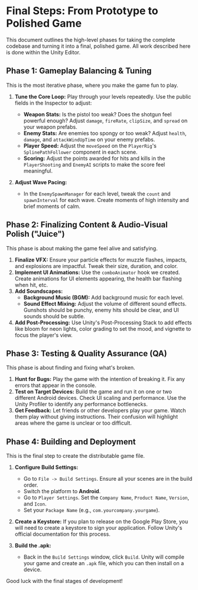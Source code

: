 # Final Steps: From Prototype to Polished Game

This document outlines the high-level phases for taking the complete codebase and turning it into a final, polished game. All work described here is done within the Unity Editor.

## Phase 1: Gameplay Balancing & Tuning

This is the most iterative phase, where you make the game fun to play.

1.  **Tune the Core Loop:** Play through your levels repeatedly. Use the public fields in the Inspector to adjust:
    *   **Weapon Stats:** Is the pistol too weak? Does the shotgun feel powerful enough? Adjust `damage`, `fireRate`, `clipSize`, and `spread` on your weapon prefabs.
    *   **Enemy Stats:** Are enemies too spongy or too weak? Adjust `health`, `damage`, and `attackWindUpTime` on your enemy prefabs.
    *   **Player Speed:** Adjust the `moveSpeed` on the `PlayerRig`'s `SplinePathFollower` component in each scene.
    *   **Scoring:** Adjust the points awarded for hits and kills in the `PlayerShooting` and `EnemyAI` scripts to make the score feel meaningful.

2.  **Adjust Wave Pacing:**
    *   In the `EnemySpawnManager` for each level, tweak the `count` and `spawnInterval` for each wave. Create moments of high intensity and brief moments of calm.

## Phase 2: Finalizing Content & Audio-Visual Polish ("Juice")

This phase is about making the game feel alive and satisfying.

1.  **Finalize VFX:** Ensure your particle effects for muzzle flashes, impacts, and explosions are impactful. Tweak their size, duration, and color.
2.  **Implement UI Animations:** Use the `comboAnimator` hook we created. Create animations for UI elements appearing, the health bar flashing when hit, etc.
3.  **Add Soundscapes:**
    *   **Background Music (BGM):** Add background music for each level.
    *   **Sound Effect Mixing:** Adjust the volume of different sound effects. Gunshots should be punchy, enemy hits should be clear, and UI sounds should be subtle.
4.  **Add Post-Processing:** Use Unity's Post-Processing Stack to add effects like bloom for neon lights, color grading to set the mood, and vignette to focus the player's view.

## Phase 3: Testing & Quality Assurance (QA)

This phase is about finding and fixing what's broken.

1.  **Hunt for Bugs:** Play the game with the intention of breaking it. Fix any errors that appear in the console.
2.  **Test on Target Devices:** Build the game and run it on one or two different Android devices. Check UI scaling and performance. Use the Unity Profiler to identify any performance bottlenecks.
3.  **Get Feedback:** Let friends or other developers play your game. Watch them play without giving instructions. Their confusion will highlight areas where the game is unclear or too difficult.

## Phase 4: Building and Deployment

This is the final step to create the distributable game file.

1.  **Configure Build Settings:**
    *   Go to `File -> Build Settings`. Ensure all your scenes are in the build order.
    *   Switch the platform to **Android**.
    *   Go to `Player Settings`. Set the `Company Name`, `Product Name`, `Version`, and `Icon`.
    *   Set your `Package Name` (e.g., `com.yourcompany.yourgame`).

2.  **Create a Keystore:** If you plan to release on the Google Play Store, you will need to create a keystore to sign your application. Follow Unity's official documentation for this process.

3.  **Build the .apk:**
    *   Back in the `Build Settings` window, click `Build`. Unity will compile your game and create an `.apk` file, which you can then install on a device.

Good luck with the final stages of development!